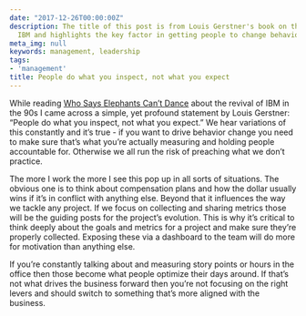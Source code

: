 ```yaml
---
date: "2017-12-26T00:00:00Z"
description: The title of this post is from Louis Gerstner's book on the revival of
  IBM and highlights the key factor in getting people to change behavior.
meta_img: null
keywords: management, leadership
tags:
- 'management'
title: People do what you inspect, not what you expect
---
```


While reading [Who Says Elephants Can’t Dance](https://www.amazon.com/Who-Says-Elephants-Cant-Dance/dp/0060523808) about the revival of IBM in the 90s I came across a simple, yet profound statement by Louis Gerstner: “People do what you inspect, not what you expect.” We hear variations of this constantly and it’s true - if you want to drive behavior change you need to make sure that’s what you’re actually measuring and holding people accountable for. Otherwise we all run the risk of preaching what we don’t practice.

The more I work the more I see this pop up in all sorts of situations. The obvious one is to think about compensation plans and how the dollar usually wins if it’s in conflict with anything else. Beyond that it influences the way we tackle any project. If we focus on collecting and sharing metrics those will be the guiding posts for the project’s evolution. This is why it’s critical to think deeply about the goals and metrics for a project and make sure they’re properly collected. Exposing these via a dashboard to the team will do more for motivation than anything else.

If you’re constantly talking about and measuring story points or hours in the office then those become what people optimize their days around. If that’s not what drives the business forward then you’re not focusing on the right levers and should switch to something that’s more aligned with the business.
